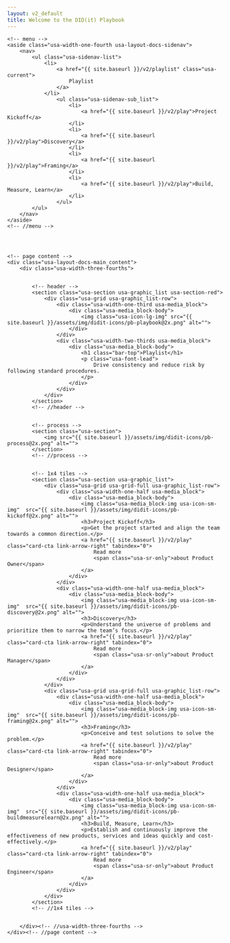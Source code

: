 ```yaml
---
layout: v2_default
title: Welcome to the DID(it) Playbook
---
```

<!-- main content -->
<main class="usa-grid usa-section usa-content usa-layout-docs" id="main-content">

    <!-- menu -->
    <aside class="usa-width-one-fourth usa-layout-docs-sidenav">
        <nav>
            <ul class="usa-sidenav-list">
                <li>
                    <a href="{{ site.baseurl }}/v2/playlist" class="usa-current">
                        Playlist
                    </a>
                </li>
                    <ul class="usa-sidenav-sub_list">
                        <li>
                            <a href="{{ site.baseurl }}/v2/play">Project Kickoff</a>
                        </li>
                        <li>
                            <a href="{{ site.baseurl }}/v2/play">Discovery</a>
                        </li>
                        <li>
                            <a href="{{ site.baseurl }}/v2/play">Framing</a>
                        </li>
                        <li>
                            <a href="{{ site.baseurl }}/v2/play">Build, Measure, Learn</a>
                        </li>
                    </ul>
            </ul>
        </nav>
    </aside>
    <!-- //menu -->




    <!-- page content -->
    <div class="usa-layout-docs-main_content">
        <div class="usa-width-three-fourths">


            <!-- header -->
            <section class="usa-section usa-graphic_list usa-section-red">
                <div class="usa-grid usa-graphic_list-row">
                    <div class="usa-width-one-third usa-media_block">
                        <div class="usa-media_block-body">
                            <img class="usa-icon-lg-img" src="{{ site.baseurl }}/assets/img/didit-icons/pb-playbook@2x.png" alt="">
                        </div>
                    </div>
                    <div class="usa-width-two-thirds usa-media_block">
                        <div class="usa-media_block-body">
                            <h1 class="bar-top">Playlist</h1>
                            <p class="usa-font-lead">
                                Drive consistency and reduce risk by following standard procedures.
                            </p>
                        </div>
                    </div>
                </div>
            </section>
            <!-- //header -->


            <!-- process -->
            <section class="usa-section">
                <img src="{{ site.baseurl }}/assets/img/didit-icons/pb-process@2x.png" alt="">
            </section>
            <!-- //process -->


            <!-- 1x4 tiles -->
            <section class="usa-section usa-graphic_list">
                <div class="usa-grid usa-grid-full usa-graphic_list-row">
                    <div class="usa-width-one-half usa-media_block">
                        <div class="usa-media_block-body">
                            <img class="usa-media_block-img usa-icon-sm-img"  src="{{ site.baseurl }}/assets/img/didit-icons/pb-kickoff@2x.png" alt="">
                            <h3>Project Kickoff</h3>
                            <p>Get the project started and align the team towards a common direction.</p>
                            <a href="{{ site.baseurl }}/v2/play" class="card-cta link-arrow-right" tabindex="0">
                                Read more
                                <span class="usa-sr-only">about Product Owner</span>
                            </a>
                        </div>
                    </div>
                    <div class="usa-width-one-half usa-media_block">
                        <div class="usa-media_block-body">
                            <img class="usa-media_block-img usa-icon-sm-img"  src="{{ site.baseurl }}/assets/img/didit-icons/pb-discovery@2x.png" alt="">
                            <h3>Discovery</h3>
                            <p>Understand the universe of problems and prioritize them to narrow the team’s focus.</p>
                            <a href="{{ site.baseurl }}/v2/play" class="card-cta link-arrow-right" tabindex="0">
                                Read more
                                <span class="usa-sr-only">about Product Manager</span>
                            </a>
                        </div>
                    </div>
                </div>
                <div class="usa-grid usa-grid-full usa-graphic_list-row">
                    <div class="usa-width-one-half usa-media_block">
                        <div class="usa-media_block-body">
                            <img class="usa-media_block-img usa-icon-sm-img"  src="{{ site.baseurl }}/assets/img/didit-icons/pb-framing@2x.png" alt="">
                            <h3>Framing</h3>
                            <p>Conceive and test solutions to solve the problem.</p>
                            <a href="{{ site.baseurl }}/v2/play" class="card-cta link-arrow-right" tabindex="0">
                                Read more
                                <span class="usa-sr-only">about Product Designer</span>
                            </a>
                        </div>
                    </div>
                    <div class="usa-width-one-half usa-media_block">
                        <div class="usa-media_block-body">
                            <img class="usa-media_block-img usa-icon-sm-img"  src="{{ site.baseurl }}/assets/img/didit-icons/pb-buildmeasurelearn@2x.png" alt="">
                            <h3>Build, Measure, Learn</h3>
                            <p>Establish and continuously improve the effectiveness of new products, services and ideas quickly and cost-effectively.</p>
                            <a href="{{ site.baseurl }}/v2/play" class="card-cta link-arrow-right" tabindex="0">
                                Read more
                                <span class="usa-sr-only">about Product Engineer</span>
                            </a>
                        </div>
                    </div>
                </div>
            </section>
            <!-- //1x4 tiles -->


        </div><!-- //usa-width-three-fourths -->
    </div><!-- //page content -->
</main><!-- //main content -->
